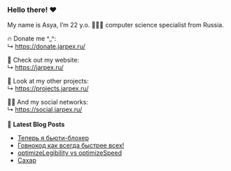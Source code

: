 ### Hello there! ❤️
My name is Asya, I’m 22 y.o. 👩🏻‍💻 computer science specialist from Russia.

🔥 Donate me ^_^:  
 ↳ https://donate.jarpex.ru/

🌸 Check out my website:  
↳ https://jarpex.ru/

🌱 Look at my other projects:  
↳ https://projects.jarpex.ru/

👧🏻 And my social networks:  
↳ https://social.jarpex.ru/
<br/>
<br/>
📕 **Latest Blog Posts**
<!-- BLOG-POST-LIST:START -->
- [Теперь я бьюти-блохер](https://blog.jarpex.ru/asya-beauty-blog/)
- [Говнокод как всегда быстрее всех!](https://blog.jarpex.ru/govnocode-always-better/)
- [optimizeLegibility vs optimizeSpeed](https://blog.jarpex.ru/optimizelegibility-vs-optimizespeed/)
- [Сахар](https://blog.jarpex.ru/saxar/)
<!-- BLOG-POST-LIST:END -->